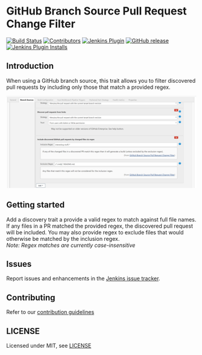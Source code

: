 # GitHub Branch Source Pull Request Change Filter

[![Build Status](https://ci.jenkins.io/job/Plugins/job/github-branch-pr-change-filter-plugin/job/master/badge/icon)](https://ci.jenkins.io/job/Plugins/job/github-branch-pr-change-filter-plugin/job/master/)
[![Contributors](https://img.shields.io/github/contributors/jenkinsci/github-branch-pr-change-filter-plugin.svg)](https://github.com/jenkinsci/github-branch-pr-change-filter-plugin/graphs/contributors)
[![Jenkins Plugin](https://img.shields.io/jenkins/plugin/v/github-branch-pr-change-filter.svg)](https://plugins.jenkins.io/github-branch-pr-change-filter)
[![GitHub release](https://img.shields.io/github/release/jenkinsci/github-branch-pr-change-filter-plugin.svg?label=changelog)](https://github.com/jenkinsci/github-branch-pr-change-filter-plugin/releases/latest)
[![Jenkins Plugin Installs](https://img.shields.io/jenkins/plugin/i/github-branch-pr-change-filter.svg?color=blue)](https://plugins.jenkins.io/github-branch-pr-change-filter)

## Introduction

When using a GitHub branch source, this trait allows you to filter discovered pull requests by including only those that match a provided regex.

![Screenshot of Plugin In Action](media/screenshot_01.png)

## Getting started

Add a discovery trait a provide a valid regex to match against full file names. If any files in a PR matched the provided regex, the discovered pull request will be included. You may also provide regex to exclude files that would otherwise be matched by the inclusion regex.  
*Note: Regex matches are currently case-insensitive*

## Issues

Report issues and enhancements in the [Jenkins issue tracker](https://issues.jenkins-ci.org/).

## Contributing

Refer to our [contribution guidelines](https://github.com/jenkinsci/.github/blob/master/CONTRIBUTING.md)

## LICENSE

Licensed under MIT, see [LICENSE](LICENSE.md)
